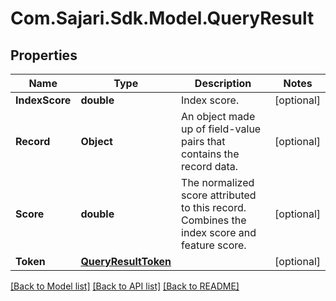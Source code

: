 # Com.Sajari.Sdk.Model.QueryResult

## Properties

Name | Type | Description | Notes
------------ | ------------- | ------------- | -------------
**IndexScore** | **double** | Index score. | [optional] 
**Record** | **Object** | An object made up of field-value pairs that contains the record data. | [optional] 
**Score** | **double** | The normalized score attributed to this record. Combines the index score and feature score. | [optional] 
**Token** | [**QueryResultToken**](QueryResultToken.md) |  | [optional] 

[[Back to Model list]](../README.md#documentation-for-models) [[Back to API list]](../README.md#documentation-for-api-endpoints) [[Back to README]](../README.md)

